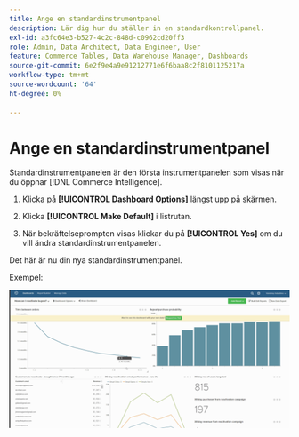 ```yaml
---
title: Ange en standardinstrumentpanel
description: Lär dig hur du ställer in en standardkontrollpanel.
exl-id: a3fc64e3-b527-4c2c-848d-c0962cd20ff3
role: Admin, Data Architect, Data Engineer, User
feature: Commerce Tables, Data Warehouse Manager, Dashboards
source-git-commit: 6e2f9e4a9e91212771e6f6baa8c2f8101125217a
workflow-type: tm+mt
source-wordcount: '64'
ht-degree: 0%

---
```


# Ange en standardinstrumentpanel

Standardinstrumentpanelen är den första instrumentpanelen som visas när du öppnar [!DNL Commerce Intelligence].

1. Klicka på **[!UICONTROL Dashboard Options]** längst upp på skärmen.

1. Klicka **[!UICONTROL Make Default]** i listrutan.

1. När bekräftelseprompten visas klickar du på **[!UICONTROL Yes]** om du vill ändra standardinstrumentpanelen.

Det här är nu din nya standardinstrumentpanel.

Exempel:

![standardinstrumentpanel](../../assets/default_dashboard.gif)
